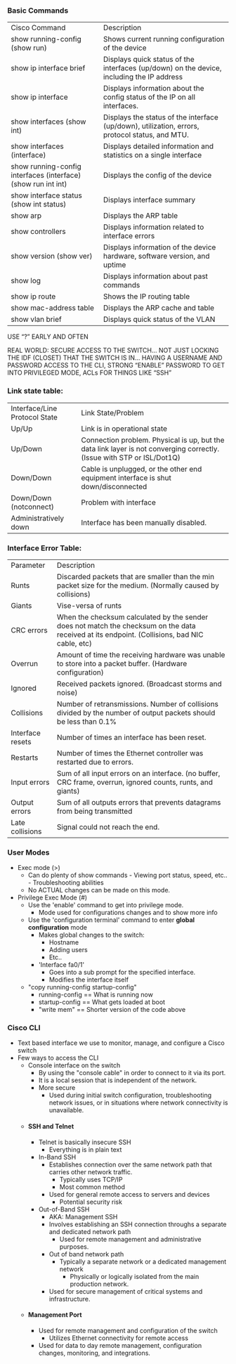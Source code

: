 ### Basic Commands

|   |   |
|---|---|
|Cisco Command|Description|
|show running-config (show run)|Shows current running configuration of the device|
|show ip interface brief|Displays quick status of the interfaces (up/down) on the device, including the IP address|
|show ip interface|Displays information about the config status of the IP on all interfaces.|
|show interfaces (show int)|Displays the status of the interface (up/down), utilization, errors, protocol status, and MTU.|
|show interfaces (interface)|Displays detailed information and statistics on a single interface|
|show running-config interfaces (interface) (show run int int)|Displays the config of the device|
|show interface status (show int status)|Displays interface summary|
|show arp|Displays the ARP table|
|show controllers|Displays information related to interface errors|
|show version (show ver)|Displays information of the device hardware, software version, and uptime|
|show log|Displays information about past commands|
|show ip route|Shows the IP routing table|
|show mac-address table|Displays the ARP cache and table|
|show vlan brief|Displays quick status of the VLAN|

USE “?” EARLY AND OFTEN

REAL WORLD: SECURE ACCESS TO THE SWITCH… NOT JUST LOCKING THE IDF (CLOSET) THAT THE SWITCH IS IN… HAVING A USERNAME AND PASSWORD ACCESS TO THE CLI, STRONG “ENABLE” PASSWORD TO GET INTO PRIVILEGED MODE, ACLs FOR THINGS LIKE “SSH”

### Link state table: 

|   |   |
|---|---|
|Interface/Line Protocol State|Link State/Problem|
|Up/Up|Link is in operational state|
|Up/Down|Connection problem. Physical is up, but the data link layer is not converging correctly. (Issue with STP or ISL/Dot1Q)|
|Down/Down|Cable is unplugged, or the other end equipment interface is shut down/disconnected|
|Down/Down (notconnect)|Problem with interface|
|Administratively down|Interface has been manually disabled.|

  

### Interface Error Table: 

|   |   |
|---|---|
|Parameter|Description|
|Runts|Discarded packets that are smaller than the min packet size for the medium. (Normally caused by collisions)|
|Giants|Vise-versa of runts|
|CRC errors|When the checksum calculated by the sender does not match the checksum on the data received at its endpoint. (Collisions, bad NIC cable, etc)|
|Overrun|Amount of time the receiving hardware was unable to store into a packet buffer. (Hardware configuration)|
|Ignored|Received packets ignored. (Broadcast storms and noise)|
|Collisions|Number of retransmissions. Number of collisions divided by the number of output packets should be less than 0.1%|
|Interface resets|Number of times an interface has been reset.|
|Restarts|Number of times the Ethernet controller was restarted due to errors.|
|Input errors|Sum of all input errors on an interface. (no buffer, CRC frame, overrun, ignored counts, runts, and giants)|
|Output errors|Sum of all outputs errors that prevents datagrams from being transmitted|
|Late collisions|Signal could not reach the end.|**


### User Modes
- Exec mode (>)
	- Can do plenty of show commands
			- Viewing port status, speed, etc.. 
			- Troubleshooting abilities
	- No ACTUAL changes can be made on this mode. 
- Privilege Exec Mode (#) 
	- Use the 'enable' command to get into privilege mode. 
		- Mode used for configurations changes and to show more info
	- Use the 'configuration terminal' command to enter **global configuration** mode
		- Makes global changes to the switch:
			- Hostname
			- Adding users 
			- Etc..
		- 'Interface fa0/1' 
			- Goes into a sub prompt for the specified interface. 
			- Modifies the interface itself
	- "copy running-config startup-config"
		- running-config == What is running now
		- startup-config == What gets loaded at boot
		- "write mem" == Shorter version of the code above

### Cisco CLI
- Text based interface we use to monitor, manage, and configure a Cisco switch
- Few ways to access the CLI
	- Console interface on the switch
		- By using the "console cable" in order to connect to it via its port. 
		- It is a local session that is independent of the network. 
		- More secure
			- Used during initial switch configuration, troubleshooting network issues, or in situations where network connectivity is unavailable. 
	- #### SSH and Telnet
		- Telnet is basically insecure SSH
			- Everything is in plain text
		- In-Band SSH
			- Establishes connection over the same network path that carries other network traffic. 
				- Typically uses TCP/IP
				- Most common method
			- Used for general remote access to servers and devices
				- Potential security risk
		- Out-of-Band SSH
			- AKA: Management SSH
			- Involves establishing an SSH connection throughs a separate and dedicated network path
				- Used for remote management and administrative purposes. 
			- Out of band network path
				- Typically a separate network or a dedicated management network
					- Physically or logically isolated from the main production network. 
			- Used for secure management of critical systems and infrastructure. 
	- #### Management Port
		- Used for remote management and configuration of the switch
			- Utilizes Ethernet connectivity for remote access
		- Used for data to day remote management, configuration changes, monitoring, and integrations. 